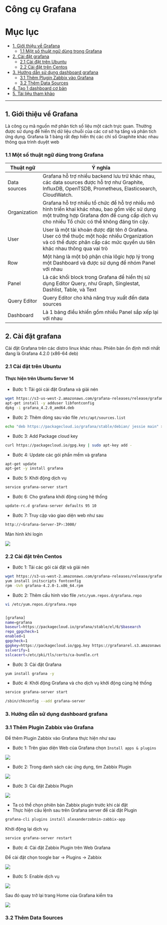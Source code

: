 # Công cụ Grafana

# Mục lục

- [1. Giới thiệu về Grafana](#1)
	- [1.1 Một số thuật ngữ dùng trong Grafana](#11)
- [2. Cài đặt grafana](#2)
	- [2.1 Cài đặt trên Ubuntu](#21)
	- [2.2 Cài đặt trên Centos](#22)
- [3. Hướng dẫn sử dụng dashboard grafana](#3)
	- [3.1 Thêm Plugin Zabbix vào Grafana](#31)
	- [3.2 Thêm Data Sources](#32)
- [4. Tạo 1 dashboard cơ bản](#4)
- [5. Tài liệu tham khảo](#5)

------------------------------------------------------


<a name="1"></a>
## 1. Giới thiệu về Grafana
Là công cụ mã nguồn mở phân tích số liệu một cách trực quan. Thường được sử dụng để hiển thị dữ liệu chuỗi của các cơ sở hạ tầng và phân tích ứng dụng. Grafana là 1 bảng rất đẹp hiển thị các chỉ số Graphite khác nhau thông qua trình duyệt web 



<a name="11"></a>
### 1.1 Một số thuật ngữ dùng trong Grafana

| Thuật ngữ | Ý nghĩa |
|-----------|---------|
| Data sources | Grafana hỗ trợ nhiều backend lưu trữ khác nhau, các data sources được hỗ trợ như  Graphite, InfluxDB, OpenTSDB, Prometheus, Elasticsearch, CloudWatch.|
| Organization | Grafana hỗ trợ nhiều tổ chức để hỗ trợ nhiều mô hình triển khai khác nhau, bao gồm việc sử dụng một trường hợp Grafana đơn để cung cấp dịch vụ cho nhiều Tổ chức có thể không đáng tin cậy.|
| User | User là một tài khoản được đặt tên ở Grafana. User có thể thuộc một hoặc nhiều Organization và có thể được phân cấp các mức quyền ưu tiên khác nhau thông qua vai trò |
| Row | Một hàng là một bộ phận chia lôgíc hợp lý trong một Dashboard và được sử dụng để nhóm Panel với nhau |
| Panel | Là các khối block trong Grafana để hiển thị sử dụng Editor Query, như Graph, Singlestat, Dashlist, Table, và Text |
| Query Editor | Query Editor cho khả năng truy xuất đến data sources |
| Dashboard | Là 1 bảng điều khiển gồm nhiều Panel sắp xếp lại với nhau |

<a name="2"></a>
## 2. Cài đặt grafana

Cài đặt Grafana trên các distro linux khác nhau. Phiên bản ổn định mới nhất đang là Grafana 4.2.0 (x86-64 deb)


<a name="21"></a>
### 2.1 Cài đặt trên Ubuntu

#### Thực hiện trên Ubuntu Server 14

- Bước 1: Tải gói cài đặt Grafana và giải nén

```sh
wget https://s3-us-west-2.amazonaws.com/grafana-releases/release/grafana_4.2.0_amd64.deb
apt-get install -y adduser libfontconfig
dpkg -i grafana_4.2.0_amd64.deb
```

- Bước 2: Thêm dòng sau vào file `/etc/apt/sources.list`

```sh
echo "deb https://packagecloud.io/grafana/stable/debian/ jessie main" >> /etc/apt/sources.list
```

- Bước 3: Add Package cloud key

```sh
curl https://packagecloud.io/gpg.key | sudo apt-key add -
```

- Bước 4: Update các gói phần mềm và grafana

```sh
apt-get update
apt-get -y install grafana
```

- Bước 5: Khởi động dịch vụ

```sh
service grafana-server start
```

- Bước 6: Cho grafana khởi động cùng hệ thống

```sh
update-rc.d grafana-server defaults 95 10
```

- Bước 7: Truy cập vào giao diện web như sau

```sh
http://<Grafana-Server-IP>:3000/
```

Màn hình khi login

<img src="http://i.imgur.com/Y0uDbzt.png">

<a name="22"></a>
### 2.2 Cài đặt trên Centos

- Bước 1: Tải các gói cài đặt và giải nén

```sh
wget https://s3-us-west-2.amazonaws.com/grafana-releases/release/grafana-4.2.0-1.x86_64.rpm
yum install initscripts fontconfig
rpm -Uvh grafana-4.2.0-1.x86_64.rpm
```

- Bước 2: Thêm cấu hình vào file `/etc/yum.repos.d/grafana.repo`

```sh
vi /etc/yum.repos.d/grafana.repo


[grafana]
name=grafana
baseurl=https://packagecloud.io/grafana/stable/el/6/$basearch
repo_gpgcheck=1
enabled=1
gpgcheck=1
gpgkey=https://packagecloud.io/gpg.key https://grafanarel.s3.amazonaws.com/RPM-GPG-KEY-grafana
sslverify=1
sslcacert=/etc/pki/tls/certs/ca-bundle.crt
```

- Bước 3: Cài đặt Grafana

```sh
yum install grafana -y
```

- Bước 4: Khởi động Grafana và cho dịch vụ khởi động cùng hệ thống

```sh
service grafana-server start

/sbin/chkconfig --add grafana-server
```

<a name="3"></a>
### 3. Hướng dẫn sử dụng dashboard grafana

<a name="31"></a>
### 3.1 Thêm Plugin Zabbix vào Grafana

Để thêm Plugin Zabbix vào Grafana thực hiện như sau

- Bước 1: Trên giao diện Web của Grafana chọn `Install apps & plugins`

<img src="http://i.imgur.com/vAuNIYh.png">

- Bước 2: Trong danh sách các ứng dụng, tìm Zabbix Plugin

<img src="http://i.imgur.com/yml0UAm.png">

- Bước 3: Cài đặt Zabbix Plugin

<img src="http://i.imgur.com/y0NuDhp.png">

<ul>
<li>Ta có thể chọn phiên bản Zabbix plugin trước khi cài đặt</li>
<li>Thực hiện câu lệnh sau trên Grafana server để cài đặt Plugin</li>
</ul>

```sh
grafana-cli plugins install alexanderzobnin-zabbix-app
```

Khởi động lại dịch vụ

```sh
service grafana-server restart
```

- Bước 4: Cài đặt Zabbix Plugin trên Web Grafana

Để cài đặt chọn toogle bar -> Plugins -> Zabbix

<img src="http://i.imgur.com/XupHSAF.png">

- Bước 5: Enable dịch vụ

<img src="http://i.imgur.com/i29p0Iy.png">

Sau đó quay trở lại trang Home của Grafana kiểm tra

<img src="http://i.imgur.com/UEnVFUo.png">


<a name="32"></a>
### 3.2 Thêm Data Sources









